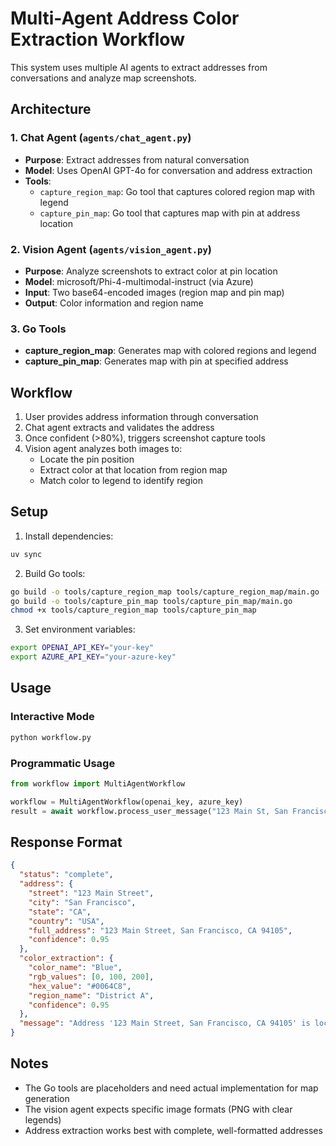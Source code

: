 # Multi-Agent Address Color Extraction Workflow

This system uses multiple AI agents to extract addresses from conversations and analyze map screenshots.

## Architecture

### 1. Chat Agent (`agents/chat_agent.py`)
- **Purpose**: Extract addresses from natural conversation
- **Model**: Uses OpenAI GPT-4o for conversation and address extraction
- **Tools**: 
  - `capture_region_map`: Go tool that captures colored region map with legend
  - `capture_pin_map`: Go tool that captures map with pin at address location

### 2. Vision Agent (`agents/vision_agent.py`)
- **Purpose**: Analyze screenshots to extract color at pin location
- **Model**: microsoft/Phi-4-multimodal-instruct (via Azure)
- **Input**: Two base64-encoded images (region map and pin map)
- **Output**: Color information and region name

### 3. Go Tools
- **capture_region_map**: Generates map with colored regions and legend
- **capture_pin_map**: Generates map with pin at specified address

## Workflow

1. User provides address information through conversation
2. Chat agent extracts and validates the address
3. Once confident (>80%), triggers screenshot capture tools
4. Vision agent analyzes both images to:
   - Locate the pin position
   - Extract color at that location from region map
   - Match color to legend to identify region

## Setup

1. Install dependencies:
```bash
uv sync
```

2. Build Go tools:
```bash
go build -o tools/capture_region_map tools/capture_region_map/main.go
go build -o tools/capture_pin_map tools/capture_pin_map/main.go
chmod +x tools/capture_region_map tools/capture_pin_map
```

3. Set environment variables:
```bash
export OPENAI_API_KEY="your-key"
export AZURE_API_KEY="your-azure-key"
```

## Usage

### Interactive Mode
```bash
python workflow.py
```

### Programmatic Usage
```python
from workflow import MultiAgentWorkflow

workflow = MultiAgentWorkflow(openai_key, azure_key)
result = await workflow.process_user_message("123 Main St, San Francisco")
```

## Response Format

```json
{
  "status": "complete",
  "address": {
    "street": "123 Main Street",
    "city": "San Francisco",
    "state": "CA",
    "country": "USA",
    "full_address": "123 Main Street, San Francisco, CA 94105",
    "confidence": 0.95
  },
  "color_extraction": {
    "color_name": "Blue",
    "rgb_values": [0, 100, 200],
    "hex_value": "#0064C8",
    "region_name": "District A",
    "confidence": 0.95
  },
  "message": "Address '123 Main Street, San Francisco, CA 94105' is located in District A (color: Blue)"
}
```

## Notes

- The Go tools are placeholders and need actual implementation for map generation
- The vision agent expects specific image formats (PNG with clear legends)
- Address extraction works best with complete, well-formatted addresses